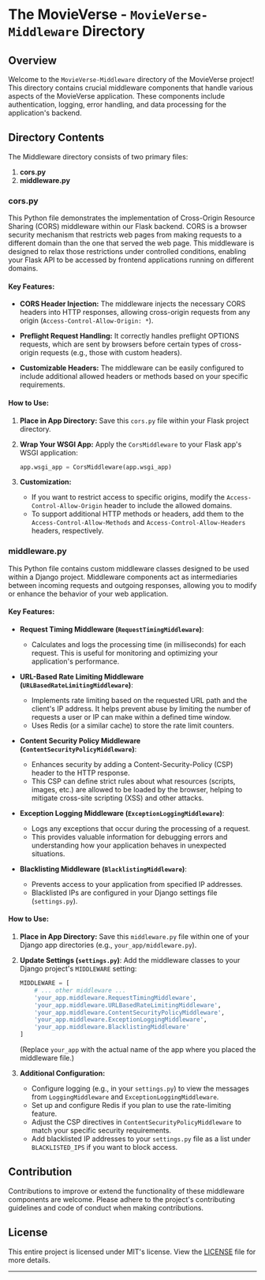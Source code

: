 # The MovieVerse - `MovieVerse-Middleware` Directory

## Overview

Welcome to the `MovieVerse-Middleware` directory of the MovieVerse project! This directory contains crucial middleware components that handle various aspects of the MovieVerse application. These components include authentication, logging, error handling, and data processing for the application's backend.

## Directory Contents

The Middleware directory consists of two primary files:

1. **cors.py**
2. **middleware.py**

### cors.py

This Python file demonstrates the implementation of Cross-Origin Resource Sharing (CORS) middleware within our Flask backend. CORS is a browser security mechanism that restricts web pages from making requests to a different domain than the one that served the web page. This middleware is designed to relax those restrictions under controlled conditions, enabling your Flask API to be accessed by frontend applications running on different domains.

#### Key Features:

*   **CORS Header Injection:** The middleware injects the necessary CORS headers into HTTP responses, allowing cross-origin requests from any origin (`Access-Control-Allow-Origin: *`).

*   **Preflight Request Handling:** It correctly handles preflight OPTIONS requests, which are sent by browsers before certain types of cross-origin requests (e.g., those with custom headers).

*   **Customizable Headers:** The middleware can be easily configured to include additional allowed headers or methods based on your specific requirements.

#### How to Use:

1.  **Place in App Directory:** Save this `cors.py` file within your Flask project directory.

2.  **Wrap Your WSGI App:** Apply the `CorsMiddleware` to your Flask app's WSGI application:

    ```python
    app.wsgi_app = CorsMiddleware(app.wsgi_app)
    ```

3.  **Customization:**
    *   If you want to restrict access to specific origins, modify the `Access-Control-Allow-Origin` header to include the allowed domains.
    *   To support additional HTTP methods or headers, add them to the `Access-Control-Allow-Methods` and `Access-Control-Allow-Headers` headers, respectively.

### middleware.py

This Python file contains custom middleware classes designed to be used within a Django project.  Middleware components act as intermediaries between incoming requests and outgoing responses, allowing you to modify or enhance the behavior of your web application.

#### Key Features:

*   **Request Timing Middleware (`RequestTimingMiddleware`)**: 
    *   Calculates and logs the processing time (in milliseconds) for each request. This is useful for monitoring and optimizing your application's performance.

*   **URL-Based Rate Limiting Middleware (`URLBasedRateLimitingMiddleware`)**:
    *   Implements rate limiting based on the requested URL path and the client's IP address. It helps prevent abuse by limiting the number of requests a user or IP can make within a defined time window.
    *   Uses Redis (or a similar cache) to store the rate limit counters.

*   **Content Security Policy Middleware (`ContentSecurityPolicyMiddleware`)**:
    *   Enhances security by adding a Content-Security-Policy (CSP) header to the HTTP response.
    *   This CSP can define strict rules about what resources (scripts, images, etc.) are allowed to be loaded by the browser, helping to mitigate cross-site scripting (XSS) and other attacks.

*   **Exception Logging Middleware (`ExceptionLoggingMiddleware`)**:
    *   Logs any exceptions that occur during the processing of a request.
    *   This provides valuable information for debugging errors and understanding how your application behaves in unexpected situations.

*   **Blacklisting Middleware (`BlacklistingMiddleware`)**:
    *   Prevents access to your application from specified IP addresses. 
    *   Blacklisted IPs are configured in your Django settings file (`settings.py`).

#### How to Use:

1.  **Place in App Directory:** Save this `middleware.py` file within one of your Django app directories (e.g., `your_app/middleware.py`).

2.  **Update Settings (`settings.py`)**: Add the middleware classes to your Django project's `MIDDLEWARE` setting:

    ```python
    MIDDLEWARE = [
        # ... other middleware ...
        'your_app.middleware.RequestTimingMiddleware',  
        'your_app.middleware.URLBasedRateLimitingMiddleware',
        'your_app.middleware.ContentSecurityPolicyMiddleware',
        'your_app.middleware.ExceptionLoggingMiddleware',
        'your_app.middleware.BlacklistingMiddleware'
    ]
    ```
    (Replace `your_app` with the actual name of the app where you placed the middleware file.)

3.  **Additional Configuration:**
    *   Configure logging (e.g., in your `settings.py`) to view the messages from `LoggingMiddleware` and `ExceptionLoggingMiddleware`.
    *   Set up and configure Redis if you plan to use the rate-limiting feature.
    *   Adjust the CSP directives in `ContentSecurityPolicyMiddleware` to match your specific security requirements.
    *   Add blacklisted IP addresses to your `settings.py` file as a list under `BLACKLISTED_IPS` if you want to block access. 

## Contribution

Contributions to improve or extend the functionality of these middleware components are welcome. Please adhere to the project's contributing guidelines and code of conduct when making contributions.

## License

This entire project is licensed under MIT's license. View the [LICENSE](../LICENSE) file for more details.

---
